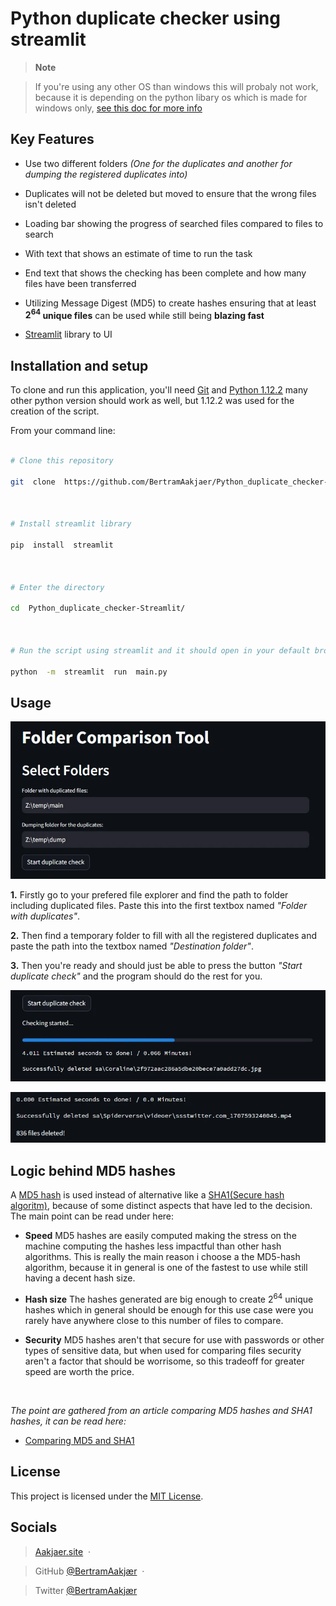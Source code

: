 
#  **Python duplicate checker using streamlit**

>  **Note**

>  If you're using any other OS than windows this will probaly not work, because it is depending on the python libary os which is made for windows only, [see this doc for more info](https://docs.python.org/3/library/os.html)

  

##  **Key Features**

  

*  Use two different folders *(One for the duplicates and another for dumping the registered duplicates into)*

*  Duplicates will not be deleted but moved to ensure that the wrong files isn't deleted

*  Loading bar showing the progress of searched files compared to files to search

-  With text that shows an estimate of time to run the task

*  End text that shows the checking has been complete and how many files have been transferred

* Utilizing Message Digest (MD5) to create hashes ensuring that at least **$2^{64}$ unique files** can be used while still being **blazing fast**

*  [Streamlit](https://streamlit.io/) library to UI

  
  

##  **Installation and setup**

  

To clone and run this application, you'll need [Git](https://git-scm.com) and [Python 1.12.2](https://www.python.org/downloads/?ref=gfxhacks.com) many other python version should work as well, but 1.12.2 was used for the creation of the script.

  

From your command line:

```bash

# Clone this repository

git  clone  https://github.com/BertramAakjaer/Python_duplicate_checker-Streamlit.git

  

# Install streamlit library

pip  install  streamlit

  

# Enter the directory

cd  Python_duplicate_checker-Streamlit/

  

# Run the script using streamlit and it should open in your default browser

python  -m  streamlit  run  main.py

```

##  **Usage**

![Image](screenshots/folders_screenshot.webp)

  

**1.** Firstly go to your prefered file explorer and find the path to folder including duplicated files. Paste this into the first textbox named *"Folder with duplicates"*.

**2.** Then find a temporary folder to fill with all the registered duplicates and paste the path into the textbox named *"Destination folder"*.

**3.** Then you're ready and should just be able to press the button *"Start duplicate check"* and the program should do the rest for you.

  
![Image](screenshots/progress_screenshot.webp)

![Image](screenshots/deleted_files_screenshot.webp)

## **Logic behind MD5 hashes**  
A [MD5 hash](https://en.wikipedia.org/wiki/MD5) is used instead of alternative like a [SHA1(Secure hash algoritm)](https://en.wikipedia.org/wiki/SHA-1), because of some distinct aspects that have led to the decision. The main point can be read under here:

- **Speed**
MD5 hashes are easily computed making the stress on the machine computing the hashes less impactful than other hash algorithms. This is really the main reason i choose a the MD5-hash algorithm, because it in general is one of the fastest to use while still having a decent hash size.

- **Hash size**
The hashes generated are big enough to create $2^{64}$ unique hashes which in general should be enough for this use case were you rarely have anywhere close to this number of files to compare.

- **Security**
MD5 hashes aren't that secure for use with passwords or other types of sensitive data, but when used for comparing files security aren't a factor that should be worrisome, so this tradeoff for greater speed are worth the price.


<br/>

*The point are gathered from an article comparing MD5 hashes and SHA1 hashes, it can be read here:*

- [Comparing MD5 and SHA1](https://www.geeksforgeeks.org/difference-between-md5-and-sha1/)



##  **License**

  

This project is licensed under the [MIT License](LICENSE).

  
  

##  **Socials**

>  [Aakjaer.site](https://aakjaer.site) &nbsp;&middot;&nbsp;

>  GitHub [@BertramAakjær](https://github.com/BertramAakjaer) &nbsp;&middot;&nbsp;

>  Twitter [@BertramAakjær](https://twitter.com/BertramAakjaer)